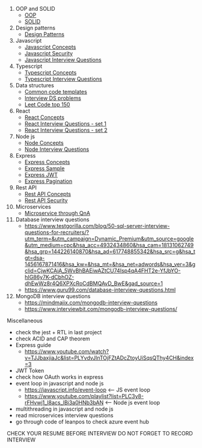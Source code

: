 1. OOP and SOLID
   - [OOP](./01-oop-and-solid/01-oop/)
   - [SOLID](./01-oop-and-solid/02-solid/)
2. Design patterns
   - [Design Patterns](./02-design-patterns/)
3. Javascript
   - [Javascript Concepts](./03-javascript/01.concepts/)
   - [Javascript Security](./03-javascript/03.security/)
   - [Javascript Interview Questions](https://github.com/sudheerj/javascript-interview-questions?tab=readme-ov-file#table-of-contents)
4. Typescript
   - [Typescript Concepts](./04-typescript/)
   - [Typescript Interview Questions](https://www.edureka.co/blog/interview-questions/typescript-interview-questions/)
5. Data structures
   - [Common code templates](./05-datastructures/01-code-templates/)
   - [Interview DS problems](./05-datastructures/02-interview-problems/)
   - [Leet Code top 150](./05-datastructures/03-leet-code-top-150/)
6. React
   - [React Concepts](./06-react/01-concepts/)
   - [React Interview Questions - set 1](https://github.com/sudheerj/reactjs-interview-questions)
   - [React Interview Questions - set 2](https://www.interviewbit.com/react-interview-questions/)
7. Node js
   - [Node Concepts](./07-node/)
   - [Node Interview Questions](https://www.simplilearn.com/tutorials/nodejs-tutorial/nodejs-interview-questions)
8. Express
   - [Express Concepts](https://www.youtube.com/watch?v=TJJbaxjiaJc&list=PLYvdvJlnTOjFZtADcZtoyUiSqsQThy4CH&index=3)
   - [Express Sample](./08-express/Express_MongoDB_Rest_API_Tutorial/)
   - [Express JWT](https://www.youtube.com/watch?v=QchYEZv3ysA&list=PLYvdvJlnTOjFZtADcZtoyUiSqsQThy4CH&index=1)
   - [Express Pagination](./08-express/pagination/)
9. Rest API
   - [Rest API Concepts](./10-rest-api/01-concepts/)
   - [Rest API Security](./10-rest-api/02-rest-api-security/)
10. Microservices
    - [Microservice through QnA](https://docs.google.com/document/d/1azXsr0bAFMl4lxidU9l8nZv24mFtNt5-7GcPtrSOv-4/edit)
11. Database interview questions
    - https://www.testgorilla.com/blog/50-sql-server-interview-questions-for-recruiters/?utm_term=&utm_campaign=Dynamic_Premium&utm_source=google&utm_medium=cpc&hsa_acc=4932434860&hsa_cam=18131062749&hsa_grp=144226140870&hsa_ad=617748855342&hsa_src=g&hsa_tgt=dsa-1456167871416&hsa_kw=&hsa_mt=&hsa_net=adwords&hsa_ver=3&gclid=CjwKCAiA_5WvBhBAEiwAZtCU74Isp4qA4FHT2e-YfJbYO-hIG86y7K-dCbhOZ-dhEwWz8r4Q6XPXcRoCdBMQAvD_BwE&gad_source=1
    - https://www.guru99.com/database-interview-questions.html
12. MongoDB interview questions
    - https://mindmajix.com/mongodb-interview-questions
    - https://www.interviewbit.com/mongodb-interview-questions/

Miscellaneous

- check the jest + RTL in last project
- check ACID and CAP theorem
- Express guide
  - https://www.youtube.com/watch?v=TJJbaxjiaJc&list=PLYvdvJlnTOjFZtADcZtoyUiSqsQThy4CH&index=3
- JWT Token
- check how OAuth works in express
- event loop in javascript and node js
  - https://javascript.info/event-loop <-- JS event loop
  - https://www.youtube.com/playlist?list=PLC3y8-rFHvwj1_l8acs_lBi3a0HNb3bAN <-- Node js event loop
- multithreading in javascript and node js
- read microservices interview questions
- go through code of leanpos to check azure event hub

CHECK YOUR RESUME BEFORE INTERVIEW
DO NOT FORGET TO RECORD INTERVIEW
